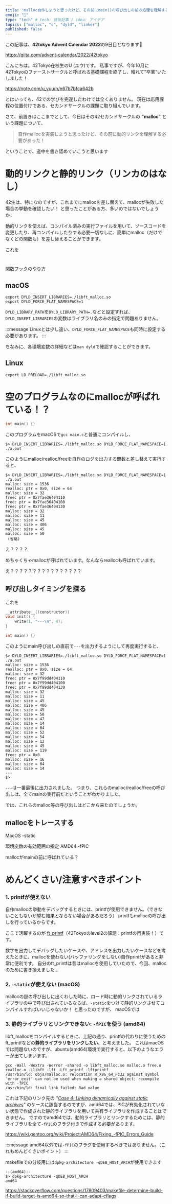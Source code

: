 ```yaml
---
title: "malloc自作しようと思ったけど、その前にmain()の呼び出しの前の処理を理解する必要があった"
emoji: "💨"
type: "tech" # tech: 技術記事 / idea: アイデア
topics: ["malloc", "c", "dyld", "linker"]
published: false
---
```


この記事は、**42tokyo Advent Calendar 2022**の9日目となります🎄

https://qiita.com/advent-calendar/2022/42tokyo

こんにちは。42Tokyo在校生のU (ユウ)です。
私事ですが、今年10月に42Tokyoのファーストサークルと呼ばれる基礎課程を終了し、晴れて”卒業”いたしました！

https://note.com/u_yuu/n/n67b7bfca642b

とはいっても、42での学びを完遂したわけでは全くありません。
現在は応用課程の位置付けである、セカンドサークルの課題に取り組んでいます。

さて、前置きはここまでとして、今日はその42セカンドサークルの **"malloc"** という課題について、
> 自作mallocを実装しようと思ったけど、その前に動的リンクを理解する必要があった！

ということで、道中を書き認めていこうと思います

# 動的リンクと静的リンク（リンカのはなし）

42生は、特になのですが、これまでにmallocを差し替えて、mallocが失敗した場合の挙動を確認したい！
と思ったことがある方、多いのではないでしょうか。

動的リンクを使えば、コンパイル済みの実行ファイルを用いて、ソースコードを変更したり、再コンパイルしたりする必要一切なしに、簡単にmalloc（だけでなくどの関数も）を差し替えることができます。

これを

# 

関数フックのやり方
## macOS

```shell
export DYLD_INSERT_LIBRARIES=./libft_malloc.so
export DYLD_FORCE_FLAT_NAMESPACE=1
```
`DYLD_LIBRARY_PATH`を`DYLD_LIBRARY_PATH=.`などと設定すれば、`DYLD_INSERT_LIBRARIES`の変数はライブラリ名のみの指定で問題ありません。

:::message
Linuxとは少し違い、`DYLD_FORCE_FLAT_NAMESPACE`も同時に設定する必要があります。
:::

ちなみに、各環境変数の詳細などは`man dyld`で確認することができます。

## Linux

```shell
export LD_PRELOAD=./libft_malloc.so
```

# 空のプログラムなのにmallocが呼ばれている！？

```c
int main() {}
```

このプログラムをmacOSで`gcc main.c`と普通にコンパイルし、
```shell
$> DYLD_INSERT_LIBRARIES=./libft_malloc.so DYLD_FORCE_FLAT_NAMESPACE=1 ./a.out
```
このようにmalloc/realloc/freeを自作のログを出力する関数と差し替えて実行すると、

```shell
$> DYLD_INSERT_LIBRARIES=./libft_malloc.so DYLD_FORCE_FLAT_NAMESPACE=1 ./a.out
malloc: size = 1536
realloc: ptr = 0x0, size = 64
malloc: size = 32
free: ptr = 0x7fae36404110
free: ptr = 0x7fae36404100
free: ptr = 0x7fae36404130
malloc: size = 32
malloc: size = 11
malloc: size = 45
malloc: size = 406
malloc: size = 45
malloc: size = 50
 (省略)
```

え？？？？

めちゃくちゃmallocが呼ばれています。なんならreallocも呼ばれています。

え？？？？？？？？？？？？？？？？

## 呼び出しタイミングを探る
これを
```c
__attribute__((constructor))
void init() {
	write(1, "---\n", 4);
}

int main() {}
```

このようにmain呼び出しの直前で`---`を出力するようにして再度実行すると、

```shell
$> DYLD_INSERT_LIBRARIES=./libft_malloc.so DYLD_FORCE_FLAT_NAMESPACE=1 ./a.out
malloc: size = 1536
realloc: ptr = 0x0, size = 64
malloc: size = 32
free: ptr = 0x7f99dd404110
free: ptr = 0x7f99dd404100
free: ptr = 0x7f99dd404130
malloc: size = 32
malloc: size = 11
malloc: size = 45
malloc: size = 406
malloc: size = 45
malloc: size = 50
malloc: size = 47
malloc: size = 14
malloc: size = 64
malloc: size = 52
malloc: size = 54
malloc: size = 12
malloc: size = 45
malloc: size = 119
free: ptr = 0x0
malloc: size = 16
malloc: size = 64
malloc: size = 14
---
$>
```
`---`は一番最後に出力されました。
つまり、これらのmalloc/realloc/freeの呼び出しは、全てmainの実行前だということがわかりました。

では、これらのmalloc等の呼び出しはどこから来たのでしょうか。

## mallocをトレースする



MacOS
-static

環境変数の有効範囲の指定
AMD64
-fPIC

mallocがmainの前に呼ばれている？


# めんどくさい/注意すべきポイント

### 1. printfが使えない
自作mallocの挙動をデバッグするときには、printfが使用できません。（できないこともないが望む結果とならない場合があるだろう）
printfもmallocの呼び出しを行っているからです。

ここで活躍するのが [ft_printf](https://github.com/mfunyu/ft_printf/)（42Tokyoのlevel2の課題：printfの再実装！）です。

数字を出力してデバッグしたいケースや、アドレスを出力したいケースなどを考えたときに、mallocを使わない(バッファリングをしない)自作printfがあると非常に便利です。
自分のft_printfは昔はmallocを使用していたので、今回、mallocのために書き換えました...

### 2. `-static`が使えない (macOS)

mallocの謎の呼び出しに出くわした時に、ロード時に動的リンクされているライブラリの中で呼び出されているならば、`-static`をつけて静的リンクさせてコンパイルすればいいじゃないか！
と思ったのですが、
macOSでは


### 3. 静的ライブラリとリンクできない: `-fPIC`を使う (amd64)

libft_mallocをコンパイルするときに、上記の通り、printfの代わりに使うためのft_printfなどの**静的ライブラリをリンクしたい**、と考えました。
これはmacOSでは問題ないのですが、ubuntu(amd64)環境で実行すると、以下のようなエラーが出てしまいます。

```shell
gcc -Wall -Wextra -Werror -shared -o libft_malloc.so malloc.o free.o realloc.o -Llibft -lft -Lft_printf -lftprintf
/usr/bin/ld: objs/malloc.o: relocation R_X86_64_PC32 against symbol `error_exit' can not be used when making a shared object; recompile with -fPIC
/usr/bin/ld: final link failed: Bad value
```

これは下記のリンク先の *"[Case 4: Linking dynamically against static archives](https://wiki.gentoo.org/wiki/Project:AMD64/Fixing_-fPIC_Errors_Guide#:~:text=will%20not%20help.-,Case%204%3A%20Linking%20dynamically%20against%20static%20archives,-Sometimes%20a%20package)"* のケースに該当するのですが、amd64では、PICが有効化されていない状態で作成された静的ライブラリを用いて共有ライブラリを作成することはできません。
ですのでamd64では、動的ライブラリとリンクするためには、静的ライブラリを全て`-fPIC`のフラグ付きで作成する必要があります。

https://wiki.gentoo.org/wiki/Project:AMD64/Fixing_-fPIC_Errors_Guide

:::message
amd64以外では`-fPIC`のフラグを使用するべきではありません。（これもめんどくさいポイント）
:::

makefileでの分岐用には`dpkg-architecture -qDEB_HOST_ARCH`が使用できます
```shell
--(amd64)--
$> dpkg-architecture -qDEB_HOST_ARCH
amd64
```

https://stackoverflow.com/questions/17809403/makefile-determine-build-if-build-target-is-amd64-so-that-i-can-adapt-cflags

